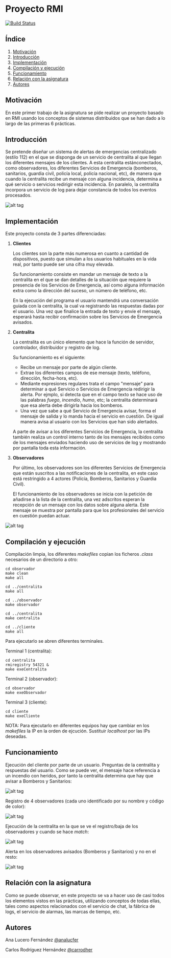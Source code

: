 # Proyecto RMI
[![Build Status](https://travis-ci.org/carrodher/SDSW.svg?branch=master)](https://travis-ci.org/carrodher/SDSW)

## Índice
1. [Motivación](#motivación)
2. [Introducción](#introducción)
3. [Implementación](#implementación)
4. [Compilación y ejecución](#compilación-y-ejecución)
5. [Funcionamiento](#funcionamiento)
6. [Relación con la asignatura](#relación-con-la-asignatura)
7. [Autores](#autores)

## Motivación
En este primer trabajo de la asignatura se pide realizar un proyecto basado en RMI usando los conceptos de sistemas distribuidos que se han dado a lo largo de las primeras 6 prácticas.

## Introducción
Se pretende diseñar un sistema de alertas de emergencias centralizado (estilo 112) en el que se disponga de un servicio de centralita al que llegan los diferentes mensajes de los clientes. A esta centralita estánconectados, como observadores, los diferentes Servicios de Emergencia (bomberos, sanitarios, guardia civil, policía local, policía nacional, etc), de manera que cuando la centralita recibe un mensaje con alguna incidencia, determina a qué servicio o servicios redirigir esta incidencia. En paralelo, la centralita incorpora un servicio de log para dejar constancia de todos los eventos procesados.

![alt tag](https://github.com/carrodher/SDSW/blob/master/proyectoRMI/Documentos/EsquemaInicial.png "Esquema inicial")

## Implementación
Este proyecto consta de 3 partes diferenciadas:

1. **Clientes**

    Los clientes son la parte más numerosa en cuanto a cantidad de dispositivos, puesto que simulan a los usuarios habituales en la vida real, por tanto puede ser una cifra muy elevada.

    Su funcionamiento consiste en mandar un mensaje de texto a la centralita en el que se dan detalles de la situación que requiere la presencia de los Servicios de Emergencia, así como alguna información extra como la dirección del suceso, un número de teléfono, etc.

    En la ejecución del programa el usuario mantendrá una conversación guiada con la centralita, la cual va registrando las respuestas dadas por el usuario. Una vez que finalice la entrada de texto y envíe el mensaje, esperará hasta recibir confirmación sobre los Servicios de Emergencia avisados.

2. **Centralita**

    La centralita es un único elemento que hace la función de servidor, controlador, distribuidor y registro de log.

    Su funcionamiento es el siguiente:
    * Recibe un mensaje por parte de algún cliente.
    * Extrae los diferentes campos de ese mensaje (texto, teléfono, dirección, fecha-hora, etc).
    * Mediante expresiones regulares trata el campo "mensaje" para determinar a qué Servicio o Servicios de Emergencia redirigir la alerta. Por ejmplo, si detecta que en el campo texto se hace uso de las palabras _fuego_, _incendio_, _humo_, etc; la centralita determinará que esa alerta debe dirigirla hacia los bomberos.
    * Una vez que sabe a qué Servicio de Emergencia avisar, forma el mensaje de salida y lo manda hacia el servicio en cuestión. De igual manera avisa al usuario con los Servicios que han sido alertados.

    A parte de avisar a los diferentes Servicios de Emergencia, la centralita también realiza un control interno tanto de los mensajes recibidos como de los mensajes enviados haciendo uso de servicios de log y mostrando por pantalla toda esta información.

3. **Observadores**

    Por último, los observadores son los diferentes Servicios de Emergencia que están suscritos a las notificaciones de la centralita, en este caso está restringido a 4 actores (Policía, Bomberos, Sanitarios y Guardia Civil).

    El funcionamiento de los observadores se inicia con la petición de añadirse a la lista de la centralita, una vez adscritos esperan la recepción de un mensaje con los datos sobre alguna alerta. Este mensaje se muestra por pantalla para que los profesionales del servicio en cuestión puedan actuar.

![alt tag](https://github.com/carrodher/SDSW/blob/master/proyectoRMI/Documentos/EsquemaLlamadas.png "Esquema llamadas")

## Compilación y ejecución
Compilación limpia, los diferentes _makefiles_ copian los ficheros _.class_ necesarios de un directorio a otro:
```
cd observador
make clean
make all

cd ../centralita
make all

cd ../observador
make observador

cd ../centralita
make centralita

cd ../cliente
make all
```
Para ejecutarlo se abren diferentes terminales.

Terminal 1 (centralita):
```
cd centralita
rmiregistry 54321 &
make exeCentralita
```
Terminal 2 (observador):
```
cd observador
make exeObservador
```
Terminal 3 (cliente):
```
cd cliente
make exeCliente
```
NOTA: Para ejecutarlo en diferentes equipos hay que cambiar en los _makefiles_ la IP en la orden de ejcución. Sustituir _localhost_ por las IPs deseadas.

## Funcionamiento
Ejecución del cliente por parte de un usuario. Preguntas de la centralita y respuestas del usuario. Como se puede ver, el mensaje hace referencia a un incendio con heridos, por tanto la centralita determina que hay que avisar a Bomberos y Sanitarios:

![alt tag](https://github.com/carrodher/SDSW/blob/master/proyectoRMI/Documentos/Cliente.png "Cliente")

Registro de 4 observadores (cada uno identificado por su nombre y código de color):

![alt tag](https://github.com/carrodher/SDSW/blob/master/proyectoRMI/Documentos/Observadores.png "Observadores")

Ejecución de la centralita en la que se ve el registro/baja de los observadores y cuando se hace _match_:

![alt tag](https://github.com/carrodher/SDSW/blob/master/proyectoRMI/Documentos/Centralita.png "Centralita")

Alerta en los observadores avisados (Bomberos y Sanitarios) y no en el resto:

![alt tag](https://github.com/carrodher/SDSW/blob/master/proyectoRMI/Documentos/ObservadoresAlertas.png "ObservadoresAlertas")

## Relación con la asignatura
Como se puede observar, en este proyecto se va a hacer uso de casi todos los elementos vistos en las prácticas, utilizando conceptos de todas ellas, tales como aspectos relacionados con el servicio de chat, la fábrica de logs, el servicio de alarmas, las marcas de tiempo, etc.

## Autores
Ana Lucero Fernández [@analucfer](https://github.com/analucfer "Ana")

Carlos Rodríguez Hernández [@carrodher](https://github.com/carrodher "Carlos")
